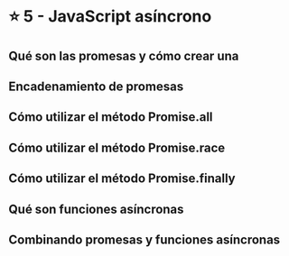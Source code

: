 # :star: 5 - JavaScript asíncrono

## Qué son las promesas y cómo crear una

## Encadenamiento de promesas

## Cómo utilizar el método Promise.all

## Cómo utilizar el método Promise.race

## Cómo utilizar el método Promise.finally

## Qué son funciones asíncronas

## Combinando promesas y funciones asíncronas